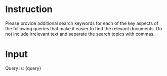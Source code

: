 # Instruction
Please provide additional search keywords for each of the key aspects of the following queries that make it easier to find the relevant documents. Do not include irrelevant text and separate the search topics with commas.

# Input
Query is: {query}
